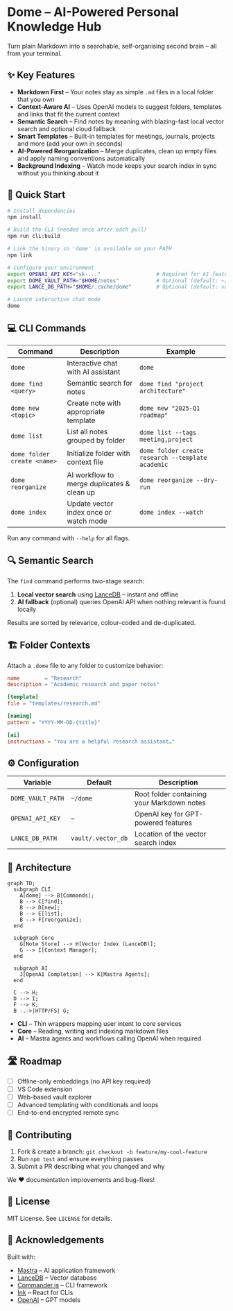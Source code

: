 # Dome – AI-Powered Personal Knowledge Hub

Turn plain Markdown into a searchable, self-organising second brain – all from your terminal.

## ✨ Key Features

- **Markdown First** – Your notes stay as simple `.md` files in a local folder that you own
- **Context-Aware AI** – Uses OpenAI models to suggest folders, templates and links that fit the current context
- **Semantic Search** – Find notes by meaning with blazing-fast local vector search and optional cloud fallback
- **Smart Templates** – Built-in templates for meetings, journals, projects and more (add your own in seconds)
- **AI-Powered Reorganization** – Merge duplicates, clean up empty files and apply naming conventions automatically
- **Background Indexing** – Watch mode keeps your search index in sync without you thinking about it

## 🚀 Quick Start

```bash
# Install dependencies
npm install

# Build the CLI (needed once after each pull)
npm run cli:build

# Link the binary so 'dome' is available on your PATH
npm link

# Configure your environment
export OPENAI_API_KEY="sk-..."                  # Required for AI features
export DOME_VAULT_PATH="$HOME/notes"            # Optional (default: ~/dome)
export LANCE_DB_PATH="$HOME/.cache/dome"        # Optional (default: vault/.vector_db)

# Launch interactive chat mode
dome
```

## 💻 CLI Commands

| Command | Description | Example |
|---------|-------------|---------|
| `dome` | Interactive chat with AI assistant | `dome` |
| `dome find <query>` | Semantic search for notes | `dome find "project architecture"` |
| `dome new <topic>` | Create note with appropriate template | `dome new "2025-Q1 roadmap"` |
| `dome list` | List all notes grouped by folder | `dome list --tags meeting,project` |
| `dome folder create <name>` | Initialize folder with context file | `dome folder create research --template academic` |
| `dome reorganize` | AI workflow to merge duplicates & clean up | `dome reorganize --dry-run` |
| `dome index` | Update vector index once or watch mode | `dome index --watch` |

Run any command with `--help` for all flags.

## 🔍 Semantic Search

The `find` command performs two-stage search:
1. **Local vector search** using [LanceDB](https://lancedb.com) – instant and offline
2. **AI fallback** (optional) queries OpenAI API when nothing relevant is found locally

Results are sorted by relevance, colour-coded and de-duplicated.

## 🏗 Folder Contexts

Attach a `.dome` file to any folder to customize behavior:

```toml
name        = "Research"
description = "Academic research and paper notes"

[template]
file = "templates/research.md"

[naming]
pattern = "YYYY-MM-DD-{title}"

[ai]
instructions = "You are a helpful research assistant…"
```

## ⚙️ Configuration

| Variable | Default | Description |
|----------|---------|-------------|
| `DOME_VAULT_PATH` | `~/dome` | Root folder containing your Markdown notes |
| `OPENAI_API_KEY` | – | OpenAI key for GPT-powered features |
| `LANCE_DB_PATH` | `vault/.vector_db` | Location of the vector search index |

## 🧩 Architecture

```mermaid
graph TD;
  subgraph CLI
    A[dome] --> B[Commands];
    B --> C[find];
    B --> D[new];
    B --> E[list];
    B --> F[reorganize];
  end

  subgraph Core
    G[Note Store] --> H[Vector Index (LanceDB)];
    G --> I[Context Manager];
  end

  subgraph AI
    J[OpenAI Completion] --> K[Mastra Agents];
  end

  C --> H;
  D --> I;
  F --> K;
  B -.->|HTTP/FS| G;
```

- **CLI** – Thin wrappers mapping user intent to core services
- **Core** – Reading, writing and indexing markdown files
- **AI** – Mastra agents and workflows calling OpenAI when required

## 🛣 Roadmap

- [ ] Offline-only embeddings (no API key required)
- [ ] VS Code extension
- [ ] Web-based vault explorer
- [ ] Advanced templating with conditionals and loops
- [ ] End-to-end encrypted remote sync

## 🤝 Contributing

1. Fork & create a branch: `git checkout -b feature/my-cool-feature`
2. Run `npm test` and ensure everything passes
3. Submit a PR describing what you changed and why

We ❤️ documentation improvements and bug-fixes!

## 📜 License

MIT License. See `LICENSE` for details.

## 🙏 Acknowledgements

Built with:
- [Mastra](https://mastra.ai) – AI application framework
- [LanceDB](https://lancedb.com) – Vector database
- [Commander.js](https://github.com/tj/commander.js) – CLI framework
- [Ink](https://github.com/vadimdemedes/ink) – React for CLIs
- [OpenAI](https://openai.com) – GPT models
